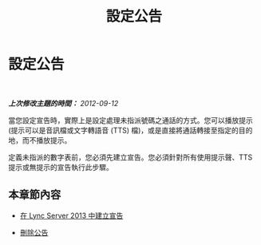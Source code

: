 ﻿---
title: 設定公告
TOCTitle: 設定公告
ms:assetid: e9194a06-7708-458d-8c7c-1e80a74baea5
ms:mtpsurl: https://technet.microsoft.com/zh-tw/library/JJ721917(v=OCS.15)
ms:contentKeyID: 49890360
ms.date: 08/24/2015
mtps_version: v=OCS.15
ms.translationtype: HT
---

# 設定公告

 

_**上次修改主題的時間：** 2012-09-12_

當您設定宣告時，實際上是設定處理未指派號碼之通話的方式。您可以播放提示 (提示可以是音訊檔或文字轉語音 (TTS) 檔)，或是直接將通話轉接至指定的目的地，而不播放提示。

定義未指派的數字表前，您必須先建立宣告。您必須針對所有使用提示聲、TTS 提示或無提示的宣告執行此步驟。

## 本章節內容

  - [在 Lync Server 2013 中建立宣告](lync-server-2013-create-an-announcement.md)

  - [刪除公告](lync-server-2013-delete-an-announcement.md)

